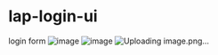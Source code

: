 # lap-login-ui
login form
![image](https://user-images.githubusercontent.com/97181113/204065312-521e8d16-0406-466c-9e2a-35ec359bd687.png)
![image](https://user-images.githubusercontent.com/97181113/204065324-abc9d473-b2ee-4527-be34-d9267ab13bc9.png)
![Uploading image.png…]()
